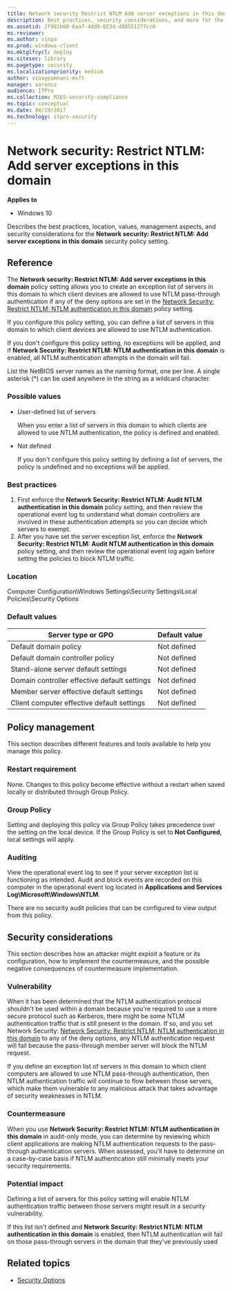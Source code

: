 ```yaml
---
title: Network security Restrict NTLM Add server exceptions in this domain (Windows 10)
description: Best practices, security considerations, and more for the security policy setting, Network security Restrict NTLM Add server exceptions in this domain.
ms.assetid: 2f981b68-6aa7-4dd9-b53d-d88551277cc0
ms.reviewer: 
ms.author: vinpa
ms.prod: windows-client
ms.mktglfcycl: deploy
ms.sitesec: library
ms.pagetype: security
ms.localizationpriority: medium
author: vinaypamnani-msft
manager: aaroncz
audience: ITPro
ms.collection: M365-security-compliance
ms.topic: conceptual
ms.date: 04/19/2017
ms.technology: itpro-security
---
```


# Network security: Restrict NTLM: Add server exceptions in this domain

**Applies to**
-   Windows 10

Describes the best practices, location, values, management aspects, and security considerations for the **Network security: Restrict NTLM: Add server exceptions in this domain** security policy setting.

## Reference

The **Network security: Restrict NTLM: Add server exceptions in this domain** policy setting allows you to create an exception list of servers in this domain to which client devices are allowed to use NTLM pass-through authentication if any of the deny options are set in the [Network Security: Restrict NTLM: NTLM authentication in this domain](network-security-restrict-ntlm-ntlm-authentication-in-this-domain.md) policy setting.

If you configure this policy setting, you can define a list of servers in this domain to which client devices are allowed to use NTLM authentication.

If you don't configure this policy setting, no exceptions will be applied, and if **Network Security: Restrict NTLM: NTLM authentication in this domain** is enabled, all NTLM authentication attempts in the domain will fail.

List the NetBIOS server names as the naming format, one per line. A single asterisk (\*) can be used anywhere in the string as a wildcard character.

### Possible values

-   User-defined list of servers

    When you enter a list of servers in this domain to which clients are allowed to use NTLM authentication, the policy is defined and enabled.

-   Not defined

    If you don't configure this policy setting by defining a list of servers, the policy is undefined and no exceptions will be applied.

### Best practices

1.  First enforce the **Network Security: Restrict NTLM: Audit NTLM authentication in this domain** policy setting, and then review the operational event log to understand what domain controllers are involved in these authentication attempts so you can decide which servers to exempt.
2.  After you have set the server exception list, enforce the **Network Security: Restrict NTLM: Audit NTLM authentication in this domain** policy setting, and then review the operational event log again before setting the policies to block NTLM traffic.

### Location

Computer Configuration\\Windows Settings\\Security Settings\\Local Policies\\Security Options

### Default values

| Server type or GPO | Default value |
| - | - |
| Default domain policy| Not defined |
| Default domain controller policy | Not defined| 
| Stand-alone server default settings | Not defined| 
| Domain controller effective default settings | Not defined| 
| Member server effective default settings | Not defined| 
| Client computer effective default settings | Not defined| 
 
## Policy management

This section describes different features and tools available to help you manage this policy.

### Restart requirement

None. Changes to this policy become effective without a restart when saved locally or distributed through Group Policy.

### Group Policy

Setting and deploying this policy via Group Policy takes precedence over the setting on the local device. If the Group Policy is set to **Not Configured**, local settings will apply.

### Auditing

View the operational event log to see if your server exception list is functioning as intended. Audit and block events are recorded on this computer in the operational event log located in **Applications and Services Log\\Microsoft\\Windows\\NTLM**.

There are no security audit policies that can be configured to view output from this policy.

## Security considerations

This section describes how an attacker might exploit a feature or its configuration, how to implement the countermeasure, and the possible negative consequences of countermeasure implementation.

### Vulnerability

When it has been determined that the NTLM authentication protocol shouldn't be used within a domain because you're required to use a more secure protocol such as Kerberos, there might be some NTLM authentication traffic that is still present in the domain. If so, and you set Network Security: 
[Network Security: Restrict NTLM: NTLM authentication in this domain](network-security-restrict-ntlm-ntlm-authentication-in-this-domain.md) to any of the deny options, any NTLM authentication request will fail because the pass-through member server will block the NTLM request.

If you define an exception list of servers in this domain to which client computers are allowed to use NTLM pass-through authentication, then NTLM authentication traffic will continue to flow between those servers, which make them vulnerable to any malicious attack that takes advantage of security 
weaknesses in NTLM.

### Countermeasure

When you use **Network Security: Restrict NTLM: NTLM authentication in this domain** in audit-only mode, you can determine by reviewing which client applications are making NTLM authentication requests to the pass-through authentication servers. When assessed, you'll have to determine on a case-by-case basis if NTLM authentication still minimally meets your security requirements.

### Potential impact

Defining a list of servers for this policy setting will enable NTLM authentication traffic between those servers might result in a security vulnerability.

If this list isn't defined and **Network Security: Restrict NTLM: NTLM authentication in this domain** is enabled, then NTLM authentication will fail on those pass-through servers in the domain that they've previously used

## Related topics

- [Security Options](security-options.md)
